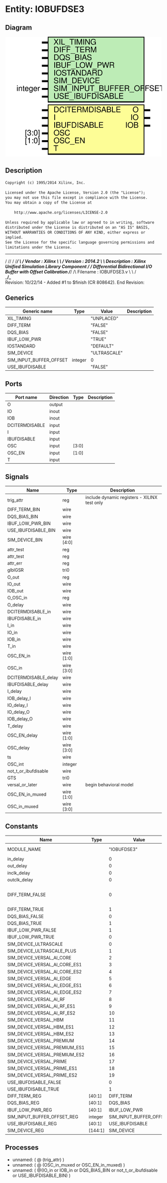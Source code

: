 # Entity: IOBUFDSE3

## Diagram

![Diagram](IOBUFDSE3.svg "Diagram")
## Description

    Copyright (c) 1995/2014 Xilinx, Inc.
 
    Licensed under the Apache License, Version 2.0 (the "License");
    you may not use this file except in compliance with the License.
    You may obtain a copy of the License at
 
        http://www.apache.org/licenses/LICENSE-2.0
 
    Unless required by applicable law or agreed to in writing, software
    distributed under the License is distributed on an "AS IS" BASIS,
    WITHOUT WARRANTIES OR CONDITIONS OF ANY KIND, either express or implied.
    See the License for the specific language governing permissions and
    limitations under the License.
   ____  ____
  /   /\/   /
 /___/  \  /     Vendor      : Xilinx
 \   \   \/      Version     : 2014.2
  \   \          Description : Xilinx Unified Simulation Library Component
  /   /                        Differential Bidirectional I/O Buffer with Offset Calibration
 /___/   /\      Filename    : IOBUFDSE3.v
 \   \  /  \
  \___\/\___\
  Revision:
    10/22/14 - Added #1 to $finish (CR 808642).
  End Revision:
 
## Generics

| Generic name            | Type    | Value        | Description |
| ----------------------- | ------- | ------------ | ----------- |
| XIL_TIMING              |         | "UNPLACED"   |             |
| DIFF_TERM               |         | "FALSE"      |             |
| DQS_BIAS                |         | "FALSE"      |             |
| IBUF_LOW_PWR            |         | "TRUE"       |             |
| IOSTANDARD              |         | "DEFAULT"    |             |
| SIM_DEVICE              |         | "ULTRASCALE" |             |
| SIM_INPUT_BUFFER_OFFSET | integer | 0            |             |
| USE_IBUFDISABLE         |         | "FALSE"      |             |
## Ports

| Port name      | Direction | Type  | Description |
| -------------- | --------- | ----- | ----------- |
| O              | output    |       |             |
| IO             | inout     |       |             |
| IOB            | inout     |       |             |
| DCITERMDISABLE | input     |       |             |
| I              | input     |       |             |
| IBUFDISABLE    | input     |       |             |
| OSC            | input     | [3:0] |             |
| OSC_EN         | input     | [1:0] |             |
| T              | input     |       |             |
## Signals

| Name                 | Type       | Description                                   |
| -------------------- | ---------- | --------------------------------------------- |
| trig_attr            | reg        | include dynamic registers - XILINX test only  |
| DIFF_TERM_BIN        | wire       |                                               |
| DQS_BIAS_BIN         | wire       |                                               |
| IBUF_LOW_PWR_BIN     | wire       |                                               |
| USE_IBUFDISABLE_BIN  | wire       |                                               |
| SIM_DEVICE_BIN       | wire [4:0] |                                               |
| attr_test            | reg        |                                               |
| attr_test            | reg        |                                               |
| attr_err             | reg        |                                               |
| glblGSR              | tri0       |                                               |
| O_out                | reg        |                                               |
| IO_out               | wire       |                                               |
| IOB_out              | wire       |                                               |
| O_OSC_in             | reg        |                                               |
| O_delay              | wire       |                                               |
| DCITERMDISABLE_in    | wire       |                                               |
| IBUFDISABLE_in       | wire       |                                               |
| I_in                 | wire       |                                               |
| IO_in                | wire       |                                               |
| IOB_in               | wire       |                                               |
| T_in                 | wire       |                                               |
| OSC_EN_in            | wire [1:0] |                                               |
| OSC_in               | wire [3:0] |                                               |
| DCITERMDISABLE_delay | wire       |                                               |
| IBUFDISABLE_delay    | wire       |                                               |
| I_delay              | wire       |                                               |
| IOB_delay_I          | wire       |                                               |
| IO_delay_I           | wire       |                                               |
| IO_delay_O           | wire       |                                               |
| IOB_delay_O          | wire       |                                               |
| T_delay              | wire       |                                               |
| OSC_EN_delay         | wire [1:0] |                                               |
| OSC_delay            | wire [3:0] |                                               |
| ts                   | wire       |                                               |
| OSC_int              | integer    |                                               |
| not_t_or_ibufdisable | wire       |                                               |
| GTS                  | tri0       |                                               |
| versal_or_later      | wire       | begin behavioral model                        |
| OSC_EN_in_muxed      | wire [1:0] |                                               |
| OSC_in_muxed         | wire [3:0] |                                               |
## Constants

| Name                          | Type    | Value                   | Description                        |
| ----------------------------- | ------- | ----------------------- | ---------------------------------- |
| MODULE_NAME                   |         | "IOBUFDSE3"             | define constants                   |
| in_delay                      |         | 0                       |                                    |
| out_delay                     |         | 0                       |                                    |
| inclk_delay                   |         | 0                       |                                    |
| outclk_delay                  |         | 0                       |                                    |
| DIFF_TERM_FALSE               |         | 0                       | Parameter encodings and registers  |
| DIFF_TERM_TRUE                |         | 1                       |                                    |
| DQS_BIAS_FALSE                |         | 0                       |                                    |
| DQS_BIAS_TRUE                 |         | 1                       |                                    |
| IBUF_LOW_PWR_FALSE            |         | 1                       |                                    |
| IBUF_LOW_PWR_TRUE             |         | 0                       |                                    |
| SIM_DEVICE_ULTRASCALE         |         | 0                       |                                    |
| SIM_DEVICE_ULTRASCALE_PLUS    |         | 1                       |                                    |
| SIM_DEVICE_VERSAL_AI_CORE     |         | 2                       |                                    |
| SIM_DEVICE_VERSAL_AI_CORE_ES1 |         | 3                       |                                    |
| SIM_DEVICE_VERSAL_AI_CORE_ES2 |         | 4                       |                                    |
| SIM_DEVICE_VERSAL_AI_EDGE     |         | 5                       |                                    |
| SIM_DEVICE_VERSAL_AI_EDGE_ES1 |         | 6                       |                                    |
| SIM_DEVICE_VERSAL_AI_EDGE_ES2 |         | 7                       |                                    |
| SIM_DEVICE_VERSAL_AI_RF       |         | 8                       |                                    |
| SIM_DEVICE_VERSAL_AI_RF_ES1   |         | 9                       |                                    |
| SIM_DEVICE_VERSAL_AI_RF_ES2   |         | 10                      |                                    |
| SIM_DEVICE_VERSAL_HBM         |         | 11                      |                                    |
| SIM_DEVICE_VERSAL_HBM_ES1     |         | 12                      |                                    |
| SIM_DEVICE_VERSAL_HBM_ES2     |         | 13                      |                                    |
| SIM_DEVICE_VERSAL_PREMIUM     |         | 14                      |                                    |
| SIM_DEVICE_VERSAL_PREMIUM_ES1 |         | 15                      |                                    |
| SIM_DEVICE_VERSAL_PREMIUM_ES2 |         | 16                      |                                    |
| SIM_DEVICE_VERSAL_PRIME       |         | 17                      |                                    |
| SIM_DEVICE_VERSAL_PRIME_ES1   |         | 18                      |                                    |
| SIM_DEVICE_VERSAL_PRIME_ES2   |         | 19                      |                                    |
| USE_IBUFDISABLE_FALSE         |         | 0                       |                                    |
| USE_IBUFDISABLE_TRUE          |         | 1                       |                                    |
| DIFF_TERM_REG                 | [40:1]  | DIFF_TERM               |                                    |
| DQS_BIAS_REG                  | [40:1]  | DQS_BIAS                |                                    |
| IBUF_LOW_PWR_REG              | [40:1]  | IBUF_LOW_PWR            |                                    |
| SIM_INPUT_BUFFER_OFFSET_REG   | integer | SIM_INPUT_BUFFER_OFFSET |                                    |
| USE_IBUFDISABLE_REG           | [40:1]  | USE_IBUFDISABLE         |                                    |
| SIM_DEVICE_REG                | [144:1] | SIM_DEVICE              |                                    |
## Processes
- unnamed: ( @ (trig_attr) )
- unnamed: ( @ (OSC_in_muxed or OSC_EN_in_muxed) )
- unnamed: ( @(IO_in or IOB_in or DQS_BIAS_BIN or not_t_or_ibufdisable or USE_IBUFDISABLE_BIN) )
